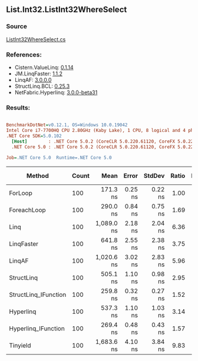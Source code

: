 ﻿## List.Int32.ListInt32WhereSelect

### Source
[ListInt32WhereSelect.cs](../LinqBenchmarks/List/Int32/ListInt32WhereSelect.cs)

### References:
- Cistern.ValueLinq: [0.1.14](https://www.nuget.org/packages/Cistern.ValueLinq/0.1.14)
- JM.LinqFaster: [1.1.2](https://www.nuget.org/packages/JM.LinqFaster/1.1.2)
- LinqAF: [3.0.0.0](https://www.nuget.org/packages/LinqAF/3.0.0.0)
- StructLinq.BCL: [0.25.3](https://www.nuget.org/packages/StructLinq.BCL/0.25.3)
- NetFabric.Hyperlinq: [3.0.0-beta31](https://www.nuget.org/packages/NetFabric.Hyperlinq/3.0.0-beta31)

### Results:
``` ini

BenchmarkDotNet=v0.12.1, OS=Windows 10.0.19042
Intel Core i7-7700HQ CPU 2.80GHz (Kaby Lake), 1 CPU, 8 logical and 4 physical cores
.NET Core SDK=5.0.102
  [Host]        : .NET Core 5.0.2 (CoreCLR 5.0.220.61120, CoreFX 5.0.220.61120), X64 RyuJIT
  .NET Core 5.0 : .NET Core 5.0.2 (CoreCLR 5.0.220.61120, CoreFX 5.0.220.61120), X64 RyuJIT

Job=.NET Core 5.0  Runtime=.NET Core 5.0  

```
|               Method | Count |       Mean |   Error |  StdDev | Ratio | RatioSD |  Gen 0 | Gen 1 | Gen 2 | Allocated |
|--------------------- |------ |-----------:|--------:|--------:|------:|--------:|-------:|------:|------:|----------:|
|              ForLoop |   100 |   171.3 ns | 0.25 ns | 0.22 ns |  1.00 |    0.00 |      - |     - |     - |         - |
|          ForeachLoop |   100 |   290.0 ns | 0.84 ns | 0.75 ns |  1.69 |    0.01 |      - |     - |     - |         - |
|                 Linq |   100 | 1,089.0 ns | 2.18 ns | 2.04 ns |  6.36 |    0.01 | 0.0477 |     - |     - |     152 B |
|           LinqFaster |   100 |   641.8 ns | 2.55 ns | 2.38 ns |  3.75 |    0.02 | 0.2060 |     - |     - |     648 B |
|               LinqAF |   100 | 1,020.6 ns | 3.02 ns | 2.83 ns |  5.96 |    0.02 |      - |     - |     - |         - |
|           StructLinq |   100 |   505.1 ns | 1.10 ns | 0.98 ns |  2.95 |    0.01 | 0.0200 |     - |     - |      64 B |
| StructLinq_IFunction |   100 |   259.8 ns | 0.32 ns | 0.27 ns |  1.52 |    0.00 |      - |     - |     - |         - |
|            Hyperlinq |   100 |   537.3 ns | 1.10 ns | 1.03 ns |  3.14 |    0.01 |      - |     - |     - |         - |
|  Hyperlinq_IFunction |   100 |   269.4 ns | 0.48 ns | 0.43 ns |  1.57 |    0.00 |      - |     - |     - |         - |
|             Tinyield |   100 | 1,683.6 ns | 4.10 ns | 3.84 ns |  9.83 |    0.03 | 0.1602 |     - |     - |     504 B |
